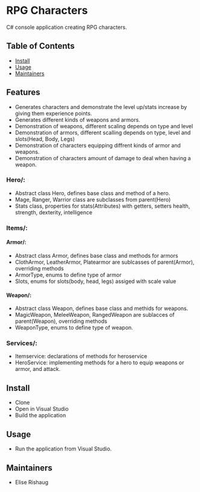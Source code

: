 ﻿# RPG Characters
C# console application creating RPG characters.

## Table of Contents
- [Install](#install)
- [Usage](#usage)
- [Maintainers](#maintainers)

## Features
- Generates characters and demonstrate the level up/stats increase by giving them experience points. 
- Generates different kinds of weapons and armors. 
- Demonstration of weapons, different scaling depends on type and level
- Demonstration of armors, different scalling depends on type, level and slots(Head, Body, Legs)
- Demonstration of characters equipping diffrent kinds of armor and weapons. 
- Demonstration of characters amount of damage to deal when having a weapon. 

### Hero/:
- Abstract class Hero, defines base class and method of a hero.
- Mage, Ranger, Warrior class are subclasses from parent(Hero)
- Stats class, properties for stats(Attributes) with getters, setters health, strength, dexterity, intelligence

### Items/:

#### Armor/:
- Abstract class Armor, defines base class and methods for armors
- ClothArmor, LeatherArmor, Platearmor are sublcasses of parent(Armor), overriding methods
- ArmorType, enums to define type of armor
- Slots, enums for slots(body, head, legs) assiged with scale value

#### Weapon/:
- Abstract class Weapon, defines base class and methids for weapons.
- MagicWeapon, MeleeWeapon, RangedWeapon are sublacces of parent(Weapon), overriding methods
- WeaponType, enums to define type of weapon.

### Services/:
- Itemservice: declarations of methods for heroservice
- HeroService: implementing methods for a hero to equip weapons or armor, and attack.

## Install
- Clone 
- Open in Visual Studio
- Build the application

## Usage
- Run the application from Visual Studio.

## Maintainers
- Elise Rishaug
